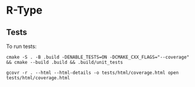 # R-Type

## Tests
To run tests:

`
cmake -S . -B .build -DENABLE_TESTS=ON -DCMAKE_CXX_FLAGS="--coverage" && cmake --build .build && .build/unit_tests
`

`
gcovr -r . --html --html-details -o tests/html/coverage.html
open tests/html/coverage.html
`